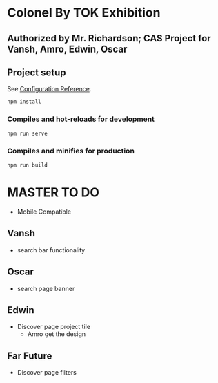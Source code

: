 # Colonel By TOK Exhibition

## Authorized by Mr. Richardson; CAS Project for Vansh, Amro, Edwin, Oscar

## Project setup
See [Configuration Reference](https://cli.vuejs.org/config/).
```
npm install
```

### Compiles and hot-reloads for development
```
npm run serve
```

### Compiles and minifies for production
```
npm run build
```

# MASTER TO DO
- Mobile Compatible

## Vansh
- search bar functionality

## Oscar
- search page banner

## Edwin
- Discover page project tile
    - Amro get the design

## Far Future
- Discover page filters